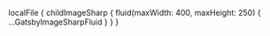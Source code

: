 localFile {
    childImageSharp {
        fluid(maxWidth: 400, maxHeight: 250) {
            ...GatsbyImageSharpFluid
        }
    }
}